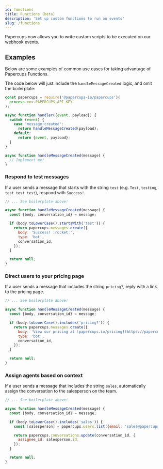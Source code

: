 ```yaml
---
id: functions
title: Functions (beta)
description: 'Set up custom functions to run on events'
slug: /functions
---
```


Papercups now allows you to write custom scripts to be executed on our webhook events.

## Examples

Below are some examples of common use cases for taking advantage of Papercups Functions.

The code below will just include the `handleMessageCreated` logic, and omit the boilerplate:

```javascript
const papercups = require('@papercups-io/papercups')(
  process.env.PAPERCUPS_API_KEY
);

async function handler({event, payload}) {
  switch (event) {
    case 'message:created':
      return handleMessageCreated(payload);
    default:
      return {event, payload};
  }
}

async function handleMessageCreated(message) {
  // Implement me!
}
```

### Respond to test messages

If a user sends a message that starts with the string `test` (e.g. `Test`, `testing`, `test test test`), respond with `Success!`.

```javascript
// ... See boilerplate above!

async function handleMessageCreated(message) {
  const {body, conversation_id} = message;

  if (body.toLowerCase().startsWith('test')) {
    return papercups.messages.create({
      body: 'Success! :rocket:',
      type: 'bot',
      conversation_id,
    });
  }

  return null;
}
```

### Direct users to your pricing page

If a user sends a message that includes the string `pricing?`, reply with a link to the pricing page.

```javascript
// ... See boilerplate above!

async function handleMessageCreated(message) {
  const {body, conversation_id} = message;

  if (body.toLowerCase().includes('pricing?')) {
    return papercups.messages.create({
      body: 'View our pricing at [papercups.io/pricing](https://papercups.io/pricing)',
      type: 'bot',
      conversation_id,
    });
  }

  return null;
}
```

### Assign agents based on context

If a user sends a message that includes the string `sales`, automatically assign the conversation to the salesperson on the team.

```javascript
// ... See boilerplate above!

async function handleMessageCreated(message) {
  const {body, conversation_id} = message;

  if (body.toLowerCase().includes('sales')) {
    const [salesperson] = papercups.users.list({email: 'sales@papercups.io'});

    return papercups.conversations.update(conversation_id, {
      assignee_id: salesperson.id,
    });
  }

  return null;
}
```
